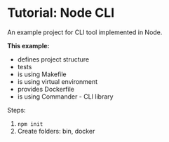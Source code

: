 # Tutorial: Node CLI

An example project for CLI tool implemented in Node.

**This example:**

- defines project structure
- tests
- is using Makefile
- is using virtual environment
- provides Dockerfile
- is using Commander - CLI library

Steps:

1. `npm init`
2. Create folders: bin, docker